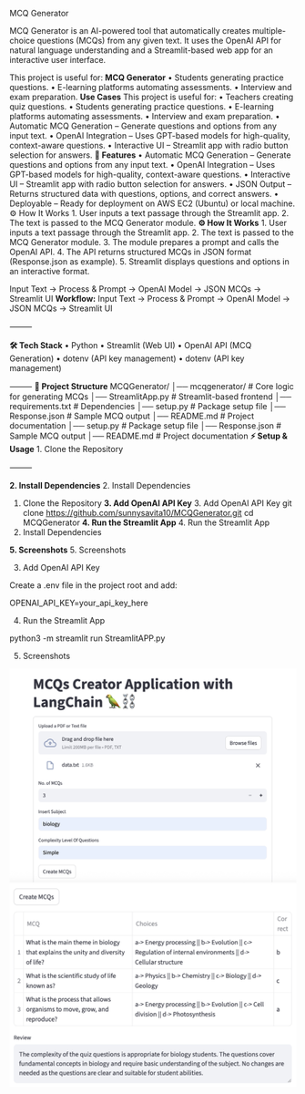 MCQ Generator

MCQ Generator is an AI-powered tool that automatically creates multiple-choice questions (MCQs) from any given text. It uses the OpenAI API for natural language understanding and a Streamlit-based web app for an interactive user interface.

This project is useful for:
**MCQ Generator**
	•	Students generating practice questions.
	•	E-learning platforms automating assessments.
	•	Interview and exam preparation.
**Use Cases**
This project is useful for:
	•	Teachers creating quiz questions.
	•	Students generating practice questions.
	•	E-learning platforms automating assessments.
	•	Interview and exam preparation.
	•	Automatic MCQ Generation – Generate questions and options from any input text.
	•	OpenAI Integration – Uses GPT-based models for high-quality, context-aware questions.
	•	Interactive UI – Streamlit app with radio button selection for answers.
**🚀 Features**
	•	Automatic MCQ Generation – Generate questions and options from any input text.
	•	OpenAI Integration – Uses GPT-based models for high-quality, context-aware questions.
	•	Interactive UI – Streamlit app with radio button selection for answers.
	•	JSON Output – Returns structured data with questions, options, and correct answers.
	•	Deployable – Ready for deployment on AWS EC2 (Ubuntu) or local machine.
⚙️ How It Works
	1.	User inputs a text passage through the Streamlit app.
	2.	The text is passed to the MCQ Generator module.
**⚙️ How It Works**
	1.	User inputs a text passage through the Streamlit app.
	2.	The text is passed to the MCQ Generator module.
	3.	The module prepares a prompt and calls the OpenAI API.
	4.	The API returns structured MCQs in JSON format (Response.json as example).
	5.	Streamlit displays questions and options in an interactive format.

Input Text → Process & Prompt → OpenAI Model → JSON MCQs → Streamlit UI
**Workflow:**
Input Text → Process & Prompt → OpenAI Model → JSON MCQs → Streamlit UI

⸻

**🛠️ Tech Stack**
	•	Python
	•	Streamlit (Web UI)
	•	OpenAI API (MCQ Generation)
	•	dotenv (API key management)
	•	dotenv (API key management)

⸻
**📂 Project Structure**
	MCQGenerator/
	│── mcqgenerator/       # Core logic for generating MCQs
	│── StreamlitApp.py     # Streamlit-based frontend
	│── requirements.txt    # Dependencies
	│── setup.py            # Package setup file
	│── Response.json       # Sample MCQ output
	│── README.md           # Project documentation
│── setup.py            # Package setup file
│── Response.json       # Sample MCQ output
│── README.md           # Project documentation
**⚡ Setup & Usage**
	1. Clone the Repository

⸻

**2. Install Dependencies**
	2. Install Dependencies

1. Clone the Repository
**3. Add OpenAI API Key**
	3. Add OpenAI API Key
git clone https://github.com/sunnysavita10/MCQGenerator.git
cd MCQGenerator
**4. Run the Streamlit App**
	4. Run the Streamlit App
2. Install Dependencies

**5. Screenshots**
	5. Screenshots

3. Add OpenAI API Key

Create a .env file in the project root and add:

OPENAI_API_KEY=your_api_key_here

4. Run the Streamlit App

python3 -m streamlit run StreamlitAPP.py

5. Screenshots

![alt text](image-1.png)
![alt text](image.png)